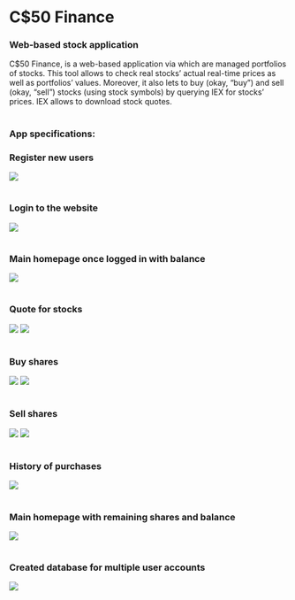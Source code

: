 # C$50 Finance
### Web-based stock application

C$50 Finance, is a web-based application via which are managed portfolios of stocks. This tool allows to check
real stocks’ actual real-time prices as well as portfolios’ values. Moreover, it also lets to buy (okay, “buy”)
and sell (okay, “sell”) stocks (using stock symbols) by querying IEX for stocks’ prices. IEX allows to download
stock quotes.
#
### App specifications:

### Register new users
![](images/1.jpg)
#
### Login to the website
![](images/2.jpg)
#
### Main homepage once logged in with balance
![](images/3.jpg)
#
### Quote for stocks
![](images/4.jpg)
![](images/5.jpg)
#
### Buy shares
![](images/6.jpg)
![](images/9.jpg)
#
### Sell shares
![](images/13.jpg)
![](images/14.jpg)
#
### History of purchases
![](images/16.jpg)
#
### Main homepage with remaining shares and balance
![](images/17.jpg)
#
### Created database for multiple user accounts
![](images/0.png)